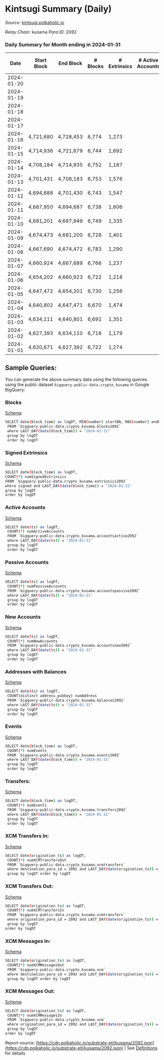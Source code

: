 # Kintsugi Summary (Daily)

_Source_: [kintsugi.polkaholic.io](https://kintsugi.polkaholic.io)

*Relay Chain*: kusama
*Para ID*: 2092



### Daily Summary for Month ending in 2024-01-31


| Date    | Start Block | End Block | # Blocks | # Extrinsics | # Active Accounts | # Passive Accounts | # New Accounts | # Addresses | # Events  | # Transfers ($USD) | # XCM Transfers In ($USD) | # XCM Transfers Out ($USD) | # XCM In | # XCM Out | Issues |
|---------|-------------|-----------|----------|--------------|-------------------|--------------------|----------------|-------------|-----------|--------------------|---------------------------|----------------------------|----------|-----------|--------|
| 2024-01-20 |  |  |  |  |  |  |  |  |  |   |   |   |  |  |  |
| 2024-01-19 |  |  |  |  |  |  |  | 17,006 |  |   |   |   |  |  |  |
| 2024-01-18 |  |  |  |  |  |  |  | 17,002 |  |   |   |   |  |  |  |
| 2024-01-17 |  |  |  |  |  |  |  | 16,996 |  |   |   |   |  |  |  |
| 2024-01-16 | 4,721,680 | 4,728,453 | 6,774 | 1,273 |  |  |  | 16,994 | 60,513 | 6,867 ($12,527.65) |   |   |  |  |  |
| 2024-01-15 | 4,714,936 | 4,721,679 | 6,744 | 1,692 |  |  |  | 16,991 | 61,926 | 6,861 ($677,028.18) | 11 ($425.46) | 2 ($1,094.92) | 14 | 15 |  |
| 2024-01-14 | 4,708,184 | 4,714,935 | 6,752 | 1,187 |  |  |  | 16,990 | 59,891 | 6,842 ($9,253.95) | 4 ($273.81) | 7 ($2,336.39) | 8 | 13 |  |
| 2024-01-13 | 4,701,431 | 4,708,183 | 6,753 | 1,576 |  |  |  | 16,986 | 61,981 | 6,987 ($34,937.77) | 16 ($4,275.02) | 26 ($1,358.74) | 41 | 40 |  |
| 2024-01-12 | 4,694,688 | 4,701,430 | 6,743 | 1,547 |  |  |  | 16,981 | 61,530 | 6,878 ($22,352.91) | 6 ($261.25) | 7 ($280.11) | 16 | 21 |  |
| 2024-01-11 | 4,687,950 | 4,694,687 | 6,738 | 1,606 |  |  |  | 16,978 | 61,889 | 6,912 ($43,587.94) | 7 ($382.81) | 16 ($379.53) | 25 | 29 |  |
| 2024-01-10 | 4,681,201 | 4,687,949 | 6,749 | 1,335 |  |  |  | 16,975 | 60,981 | 6,933 ($35,821.23) | 19 ($1,259.36) | 13 ($568.71) | 28 | 31 |  |
| 2024-01-09 | 4,674,473 | 4,681,200 | 6,728 | 1,401 |  |  |  | 16,973 | 60,648 | 6,826 ($25,087.82) | 3 ($75.97) | 6 ($20.85) | 10 | 13 |  |
| 2024-01-08 | 4,667,690 | 4,674,472 | 6,783 | 1,290 |  |  |  | 16,969 | 60,811 | 6,916 ($20,767.97) | 11 ($1,417.70) | 18 ($3,710.74) | 20 | 26 |  |
| 2024-01-07 | 4,660,924 | 4,667,689 | 6,766 | 1,237 |  |  |  | 16,967 | 60,689 | 6,936 ($81,461.67) | 15 ($6,180.29) | 15 ($610.77) | 32 | 27 |  |
| 2024-01-06 | 4,654,202 | 4,660,923 | 6,722 | 1,218 |  |  |  | 16,964 | 59,886 | 6,788 ($5,192.64) | 4 ($84.33) | 8 ($486.33) | 12 | 14 |  |
| 2024-01-05 | 4,647,472 | 4,654,201 | 6,730 | 1,256 |  |  |  | 16,964 | 60,119 | 6,850 ($18,318.40) | 10 ($945.38) | 12 ($482.36) | 20 | 25 |  |
| 2024-01-04 | 4,640,802 | 4,647,471 | 6,670 | 1,474 |  |  |  | 16,963 | 60,715 | 6,854 ($51,919.47) | 13 ($581.06) | 17 ($1,778.80) | 24 | 32 |  |
| 2024-01-03 | 4,634,111 | 4,640,801 | 6,691 | 1,351 |  |  |  | 16,961 | 60,555 | 6,897 ($64,161.40) | 9 ($675.09) | 33 ($383.58) | 44 | 48 |  |
| 2024-01-02 | 4,627,393 | 4,634,110 | 6,718 | 1,179 |  |  |  | 16,958 | 60,582 | 6,919 ($37,411.79) | 6 ($237.75) | 6 ($47.19) | 10 | 12 |  |
| 2024-01-01 | 4,620,671 | 4,627,392 | 6,722 | 1,274 |  |  |  | 16,954 | 60,136 | 6,824 ($23,056.20) | 5 ($55.84) | 13 ($255.46) | 17 | 24 |  |

## Sample Queries:
You can generate the above summary data using the following queries using the public dataset `bigquery-public-data.crypto_kusama` in Google BigQuery:


### Blocks 

[Schema](https://github.com/colorfulnotion/substrate-etl/blob/main/schema/blocks.json)

```bash
SELECT date(block_time) as logDT, MIN(number) startBN, MAX(number) endBN, COUNT(*) numBlocks 
 FROM `bigquery-public-data.crypto_kusama.blocks2092`  
 where LAST_DAY(date(block_time)) = "2024-01-31" 
 group by logDT 
 order by logDT
```

### Signed Extrinsics 

[Schema](https://github.com/colorfulnotion/substrate-etl/blob/main/schema/extrinsics.json)

```bash
SELECT date(block_time) as logDT, 
COUNT(*) numSignedExtrinsics 
FROM `bigquery-public-data.crypto_kusama.extrinsics2092`  
where signed and LAST_DAY(date(block_time)) = "2024-01-31" 
group by logDT 
order by logDT
```

### Active Accounts 

[Schema](https://github.com/colorfulnotion/substrate-etl/blob/main/schema/accountsactive.json)

```bash
SELECT date(ts) as logDT, 
 COUNT(*) numActiveAccounts 
 FROM `bigquery-public-data.crypto_kusama.accountsactive2092` 
 where LAST_DAY(date(ts)) = "2024-01-31" 
 group by logDT 
 order by logDT
```

### Passive Accounts 

[Schema](https://github.com/colorfulnotion/substrate-etl/blob/main/schema/accountspassive.json)

```bash
SELECT date(ts) as logDT, 
 COUNT(*) numPassiveAccounts 
 FROM `bigquery-public-data.crypto_kusama.accountspassive2092` 
 where LAST_DAY(date(ts)) = "2024-01-31" 
 group by logDT 
 order by logDT
```

### New Accounts 

[Schema](https://github.com/colorfulnotion/substrate-etl/blob/main/schema/accountsnew.json)

```bash
SELECT date(ts) as logDT, 
 COUNT(*) numNewAccounts 
 FROM `bigquery-public-data.crypto_kusama.accountsnew2092` 
 where LAST_DAY(date(ts)) = "2024-01-31" 
 group by logDT
 order by logDT
```

### Addresses with Balances 

[Schema](https://github.com/colorfulnotion/substrate-etl/blob/main/schema/balances.json)

```bash
SELECT date(ts) as logDT,
 COUNT(distinct address_pubkey) numAddress 
 FROM `bigquery-public-data.crypto_kusama.balances2092` 
 where LAST_DAY(date(ts)) = "2024-01-31" 
 group by logDT 
 order by logDT
```

### Events 

[Schema](https://github.com/colorfulnotion/substrate-etl/blob/main/schema/events.json)

```bash
SELECT date(block_time) as logDT, 
 COUNT(*) numEvents 
 FROM `bigquery-public-data.crypto_kusama.events2092` 
 where LAST_DAY(date(block_time)) = "2024-01-31" 
 group by logDT 
 order by logDT
```

### Transfers:

[Schema](https://github.com/colorfulnotion/substrate-etl/blob/main/schema/transfers.json)

```bash
SELECT date(block_time) as logDT, 
 COUNT(*) numEvents 
 FROM `bigquery-public-data.crypto_kusama.transfers2092` 
 where LAST_DAY(date(block_time)) = "2024-01-31" 
 group by logDT 
 order by logDT
```

### XCM Transfers In: 

[Schema](https://github.com/colorfulnotion/substrate-etl/blob/main/schema/xcmtransfers.json)

```bash
SELECT date(origination_ts) as logDT, 
 COUNT(*) numXCMTransfersOut 
 FROM `bigquery-public-data.crypto_kusama.xcmtransfers` 
 where destination_para_id = 2092 and LAST_DAY(date(origination_ts)) = "2024-01-31" 
 group by logDT order by logDT
```

### XCM Transfers Out: 

[Schema](https://github.com/colorfulnotion/substrate-etl/blob/main/schema/xcmtransfers.json)

```bash
SELECT date(origination_ts) as logDT, 
 COUNT(*) numXCMTransfersIn 
 FROM `bigquery-public-data.crypto_kusama.xcmtransfers` 
 where origination_para_id = 2092 and LAST_DAY(date(origination_ts)) = "2024-01-31" 
 group by logDT 
order by logDT
```

### XCM Messages In: 

[Schema](https://github.com/colorfulnotion/substrate-etl/blob/main/schema/xcm.json)

```bash
SELECT date(origination_ts) as logDT, 
 COUNT(*) numXCMMessagesOut 
 FROM `bigquery-public-data.crypto_kusama.xcm` 
 where destination_para_id = 2092 and LAST_DAY(date(origination_ts)) = "2024-01-31" 
 group by logDT order by logDT
```

### XCM Messages Out: 

[Schema](https://github.com/colorfulnotion/substrate-etl/blob/main/schema/xcm.json)

```bash
SELECT date(origination_ts) as logDT, 
 COUNT(*) numXCMMessagesIn 
 FROM `bigquery-public-data.crypto_kusama.xcm` 
 where origination_para_id = 2092 and LAST_DAY(date(origination_ts)) = "2024-01-31" 
 group by logDT 
order by logDT
```


Report source: [https://cdn.polkaholic.io/substrate-etl/kusama/2092.json](https://cdn.polkaholic.io/substrate-etl/kusama/2092.json) | See [Definitions](/DEFINITIONS.md) for details
